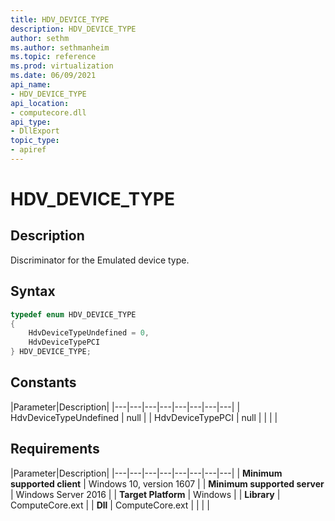 ```yaml
---
title: HDV_DEVICE_TYPE
description: HDV_DEVICE_TYPE
author: sethm
ms.author: sethmanheim
ms.topic: reference
ms.prod: virtualization
ms.date: 06/09/2021
api_name:
- HDV_DEVICE_TYPE
api_location:
- computecore.dll
api_type:
- DllExport
topic_type: 
- apiref
---
```

# HDV_DEVICE_TYPE

## Description

Discriminator for the Emulated device type.

## Syntax

```C++
typedef enum HDV_DEVICE_TYPE
{
    HdvDeviceTypeUndefined = 0,
    HdvDeviceTypePCI
} HDV_DEVICE_TYPE;
```

## Constants

|Parameter|Description|
|---|---|---|---|---|---|---|---|
| HdvDeviceTypeUndefined | null |
| HdvDeviceTypePCI | null |
|    |    |

## Requirements

|Parameter|Description|
|---|---|---|---|---|---|---|---|
| **Minimum supported client** | Windows 10, version 1607 |
| **Minimum supported server** | Windows Server 2016 |
| **Target Platform** | Windows |
| **Library** | ComputeCore.ext |
| **Dll** | ComputeCore.ext |
|    |    |
